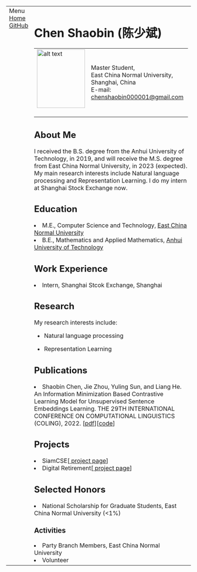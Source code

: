 <!DOCTYPE html PUBLIC "-//W3C//DTD XHTML 1.1//EN"
  "http://www.w3.org/TR/xhtml11/DTD/xhtml11.dtd">
<html xmlns="http://www.w3.org/1999/xhtml" xml:lang="en">
<head>
<meta name="generator" content="jemdoc, see http://jemdoc.jaboc.net/" />
<meta http-equiv="Content-Type" content="text/html;charset=utf-8" />
<link rel="stylesheet" href="jemdoc.css" type="text/css" />
<link rel="shortcut icon" href="favicon.ico" />
<link rel="bookmark" href="favicon.ico" type="image/x-icon"　/>
<title>Chen Shaobin (陈少斌)</title>
</head>
 
<body>
<table summary="Table for page layout." id="tlayout">
<tr valign="top">
<td id="layout-menu">
<div class="menu-category">Menu</div>
<div class="menu-item"><a href="index.html" class="current">Home</a></div>
<div class="menu-item"><a href="https://github.com/ShaobinChen-AH">GitHub</a></div>
</td>
<td id="layout-content">
<div id="toptitle">
<h1>Chen Shaobin (陈少斌) </h1>
</div>
<table class="imgtable"><tr><td>
<a href="https://as.github.io/"><img src="photos/bio.jpg" alt="alt text" width="131px" height="160px" /></a>&nbsp;</td>
<td align="left"><p>Master Student,<br />
East China Normal University,<br />
Shanghai, China <br /> 
E-mail: <a href="mailto:chenshaobin000001@gmail.com">chenshaobin000001@gmail.com</a></p>
</td></tr></table>
<h2>About Me</h2>
<p>I received the B.S. degree from the Anhui University of Technology, in 2019, and will receive the M.S. degree from East China Normal University, in 2023 (expected). My main research interests include Natural language processing and Representation Learning. I do my intern at Shanghai Stock Exchange now.</p>
  
<h2>Education</h2>
<li>M.E., Computer Science and Technology, <a href="https://www.ecnu.edu.cn//">East China Normal University</a></li>
<li>B.E., Mathematics and Applied Mathematics, <a href="https://www.ahut.edu.cn//">Anhui University of Technology</a></li>

<h2>Work Experience</h2>
<li>Intern, Shanghai Stcok Exchange, Shanghai</li>
  
<h2>Research</h2>
<p>My research interests include: </p>
<ul>
<li><p>Natural language processing</p>
</li>
<li><p>Representation Learning</p>
</li>
</ul>

<h2>Publications </h2>
<li>Shaobin Chen, Jie Zhou, Yuling Sun, and Liang He. An Information Minimization Based Contrastive Learning Model for Unsupervised Sentence Embeddings Learning. THE 29TH INTERNATIONAL CONFERENCE ON COMPUTATIONAL LINGUISTICS (COLING), 2022.  [<a href="https://arxiv.org/pdf/2209.10951.pdf">pdf</a>][<a href="https://github.com/ShaobinChen-AH/InforMin-CL">code</a>]</li>

<h2>Projects</h2>
<li>SiamCSE[<a href="https://github.com/ShaobinChen-AH/SiamCSE"> project page</a>]</li>
<li>Digital Retirement[<a href="https://github.com/ShaobinChen-AH/Influence-Function-Implemented-by-Myself"> project page</a>]</li>

<h2>Selected Honors</h2>
<li>National Scholarship for Graduate Students, East China Normal University (<1%)</li>
  
<h3>Activities</h3>
<li>Party Branch Members, East China Normal University</li>
<li>Volunteer</li>

</td>
</tr>
</table>
</body>
</html>
